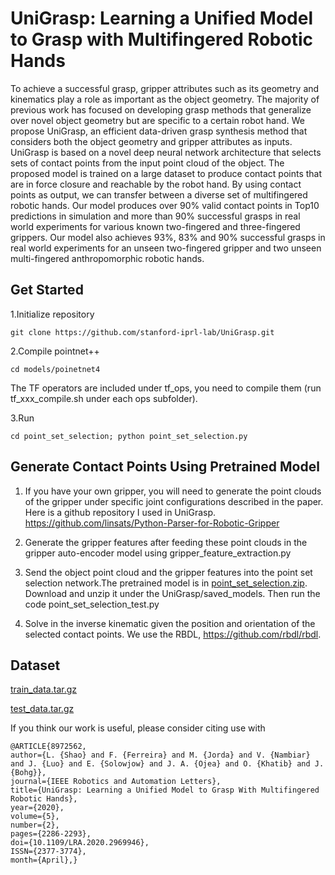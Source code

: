 # UniGrasp: Learning a Unified Model to Grasp with Multifingered Robotic Hands
To achieve a successful grasp, gripper attributes such as its geometry and kinematics play a role as important as the object
geometry. The majority of previous work has focused on developing grasp methods that generalize over novel object geometry but are
specific to a certain robot hand. We propose UniGrasp, an efficient data-driven grasp synthesis method that considers both the object
geometry and gripper attributes as inputs. UniGrasp is based on a novel deep neural network architecture that selects sets of contact
points from the input point cloud of the object. The proposed model is trained on a large dataset to produce contact points that
are in force closure and reachable by the robot hand. By using contact points as output, we can transfer between a diverse set of
multifingered robotic hands. Our model produces over 90% valid contact points in Top10 predictions in simulation and more than
90% successful grasps in real world experiments for various known two-fingered and three-fingered grippers. Our model also achieves
93%, 83% and 90% successful grasps in real world experiments for an unseen two-fingered gripper and two unseen multi-fingered
anthropomorphic robotic hands.

## Get Started
1.Initialize repository
```
git clone https://github.com/stanford-iprl-lab/UniGrasp.git
```

2.Compile pointnet++
```
cd models/poinetnet4
```

The TF operators are included under tf_ops, you need to compile them (run tf_xxx_compile.sh under each ops subfolder).

3.Run
```
cd point_set_selection; python point_set_selection.py
```

## Generate Contact Points Using Pretrained Model
1. If you have your own gripper, you will need to generate the point clouds of the gripper under specific joint configurations described in the paper. 
Here is a github repository I used in UniGrasp. https://github.com/linsats/Python-Parser-for-Robotic-Gripper

2. Generate the gripper features after feeding these point clouds in the gripper auto-encoder model using gripper_feature_extraction.py 

3. Send the object point cloud and the gripper features into the point set selection network.The pretrained model is in [point_set_selection.zip](http://download.cs.stanford.edu/juno/UniGrasp/pretrained_models/point_set_selection.zip). Download and unzip it under the UniGrasp/saved_models. Then run the code point_set_selection_test.py

4. Solve in the inverse kinematic given the position and orientation of the selected contact points. We use the RBDL, https://github.com/rbdl/rbdl.

## Dataset
[train_data.tar.gz](http://download.cs.stanford.edu/juno/UniGrasp/train_data.tar.gz)

[test_data.tar.gz](http://download.cs.stanford.edu/juno/UniGrasp/test_data.tar.gz)


If you think our work is useful, please consider citing use with
```
@ARTICLE{8972562,
author={L. {Shao} and F. {Ferreira} and M. {Jorda} and V. {Nambiar} and J. {Luo} and E. {Solowjow} and J. A. {Ojea} and O. {Khatib} and J. {Bohg}},
journal={IEEE Robotics and Automation Letters},
title={UniGrasp: Learning a Unified Model to Grasp With Multifingered Robotic Hands},
year={2020},
volume={5},
number={2},
pages={2286-2293},
doi={10.1109/LRA.2020.2969946},
ISSN={2377-3774},
month={April},}
```
